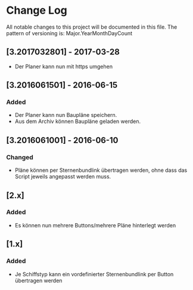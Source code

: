 # Change Log
All notable changes to this project will be documented in this file.
The pattern of versioning is: Major.YearMonthDayCount

## [3.2017032801] - 2017-03-28
- Der Planer kann nun mit https umgehen

## [3.2016061501] - 2016-06-15
### Added
- Der Planer kann nun Baupläne speichern.
- Aus dem Archiv können Baupläne geladen werden.

## [3.2016061001] - 2016-06-10
### Changed
- Pläne können per Sternenbundlink übertragen werden, ohne dass das Script jeweils angepasst werden muss.

## [2.x]
### Added
- Es können nun mehrere Buttons/mehrere Pläne hinterlegt werden

## [1.x]
### Added
- Je Schiffstyp kann ein vordefinierter Sternenbundlink per Button übertragen werden
